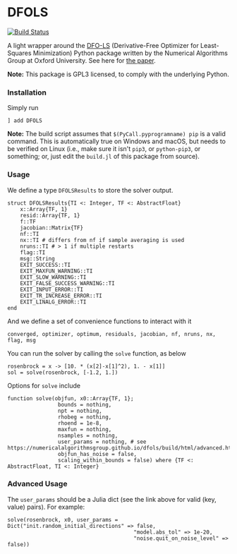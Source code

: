 # DFOLS

[![Build Status](https://travis-ci.com/QuantEcon/DFOLS.jl.svg?branch=master)](https://travis-ci.com/QuantEcon/DFOLS.jl)

A light wrapper around the [DFO-LS](https://numericalalgorithmsgroup.github.io/dfols) (Derivative-Free Optimizer for Least-Squares Minimization) Python package written by the Numerical Algorithms Group at Oxford University. See here for [the paper](https://arxiv.org/abs/1804.00154).

**Note:** This package is GPL3 licensed, to comply with the underlying Python.

### Installation

Simply run

```
] add DFOLS
```

**Note:** The build script assumes that `$(PyCall.pyprogramname) pip` is a valid command. This is automatically true on Windows and macOS, but needs to be verified on Linux (i.e., make sure it isn't `pip3`, or `python-pip3`, or something; or, just edit the `build.jl` of this package from source).

### Usage

We define a type `DFOLSResults` to store the solver output.

```
struct DFOLSResults{TI <: Integer, TF <: AbstractFloat}
    x::Array{TF, 1}
    resid::Array{TF, 1}
    f::TF
    jacobian::Matrix{TF}
    nf::TI
    nx::TI # differs from nf if sample averaging is used
    nruns::TI # > 1 if multiple restarts
    flag::TI
    msg::String
    EXIT_SUCCESS::TI
    EXIT_MAXFUN_WARNING::TI
    EXIT_SLOW_WARNING::TI
    EXIT_FALSE_SUCCESS_WARNING::TI
    EXIT_INPUT_ERROR::TI
    EXIT_TR_INCREASE_ERROR::TI
    EXIT_LINALG_ERROR::TI
end
```

And we define a set of convenience functions to interact with it

```
converged, optimizer, optimum, residuals, jacobian, nf, nruns, nx, flag, msg
```

You can run the solver by calling the `solve` function, as below

```
rosenbrock = x -> [10. * (x[2]-x[1]^2), 1. - x[1]]
sol = solve(rosenbrock, [-1.2, 1.])
```

Options for `solve` include

```
function solve(objfun, x0::Array{TF, 1};
                bounds = nothing,
                npt = nothing,
                rhobeg = nothing,
                rhoend = 1e-8,
                maxfun = nothing,
                nsamples = nothing,
                user_params = nothing, # see https://numericalalgorithmsgroup.github.io/dfols/build/html/advanced.html
                objfun_has_noise = false,
                scaling_within_bounds = false) where {TF <: AbstractFloat, TI <: Integer}
```

### Advanced Usage

The `user_params` should be a Julia dict (see the link above for valid (key, value) pairs). For example:

```
solve(rosenbrock, x0, user_params = Dict("init.random_initial_directions" => false,
                                        "model.abs_tol" => 1e-20,
                                        "noise.quit_on_noise_level" => false))
```
